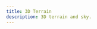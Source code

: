 ```yaml
---
title: 3D Terrain
description: 3D terrain and sky.
---
```


<script lang="ts">
  import Demo from "./Terrain.svelte";
  import demoRaw from "./Terrain.svelte?raw";
  import CodeBlock from "../../CodeBlock.svelte";
</script>

<Demo />

<CodeBlock content={demoRaw} />
